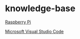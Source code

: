 # knowledge-base

[Raspberry Pi](raspberryPi.md)

[Microsoft Visual Studio Code](visualStudiCode.md)



